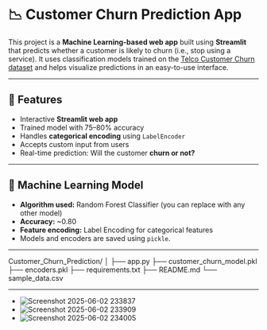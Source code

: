 # 📉 Customer Churn Prediction App

This project is a **Machine Learning-based web app** built using **Streamlit** that predicts whether a customer is likely to churn (i.e., stop using a service). It uses classification models trained on the [Telco Customer Churn dataset](https://www.kaggle.com/datasets/blastchar/telco-customer-churn) and helps visualize predictions in an easy-to-use interface.

---

## 🚀 Features

- Interactive **Streamlit web app**
- Trained model with 75–80% accuracy
- Handles **categorical encoding** using `LabelEncoder`
- Accepts custom input from users
- Real-time prediction: Will the customer **churn or not?**

---

## 🧠 Machine Learning Model

- **Algorithm used:** Random Forest Classifier (you can replace with any other model)
- **Accuracy:** ~0.80
- **Feature encoding:** Label Encoding for categorical features
- Models and encoders are saved using `pickle`.

---

Customer_Churn_Prediction/
│
├── app.py
├── customer_churn_model.pkl
├── encoders.pkl
├── requirements.txt
├── README.md
└── sample_data.csv


---

- ![Screenshot 2025-06-02 233837](https://github.com/user-attachments/assets/40c8dd4b-789d-46c2-a8ac-f5fe47917e51)
- ![Screenshot 2025-06-02 233909](https://github.com/user-attachments/assets/c0cc798a-38d5-44e0-8344-408455115245)
- ![Screenshot 2025-06-02 234005](https://github.com/user-attachments/assets/ceaad68f-24e1-4e22-8536-54d17945209a)


